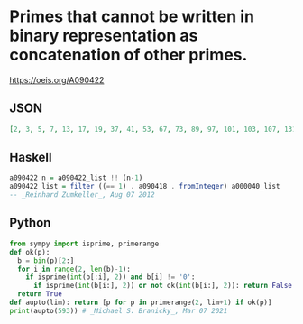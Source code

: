 # Primes that cannot be written in binary representation as concatenation of other primes\.
https://oeis.org/A090422
## JSON
```JSON
[2, 3, 5, 7, 13, 17, 19, 37, 41, 53, 67, 73, 89, 97, 101, 103, 107, 131, 137, 139, 149, 163, 193, 197, 199, 211, 227, 257, 263, 269, 277, 281, 293, 307, 311, 313, 331, 389, 397, 401, 409, 419, 421, 443, 449, 461, 521, 523, 547, 557, 569, 571, 577, 587, 593]
```
## Haskell
```Haskell
a090422 n = a090422_list !! (n-1)
a090422_list = filter ((== 1) . a090418 . fromInteger) a000040_list
-- _Reinhard Zumkeller_, Aug 07 2012
```
## Python
```Python
from sympy import isprime, primerange
def ok(p):
  b = bin(p)[2:]
  for i in range(2, len(b)-1):
    if isprime(int(b[:i], 2)) and b[i] != '0':
      if isprime(int(b[i:], 2)) or not ok(int(b[i:], 2)): return False
  return True
def aupto(lim): return [p for p in primerange(2, lim+1) if ok(p)]
print(aupto(593)) # _Michael S. Branicky_, Mar 07 2021
```
